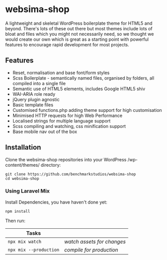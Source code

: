 # websima-shop

A lightweight and skeletal WordPress boilerplate theme for HTML5 and beyond. There's lots of these out there but most themes include lots of bloat and files which you might not necessarily need, so we thought we would create our own which is great as a starting point with powerful features to encourage rapid development for most projects.

## Features

* Reset, normalisation and base font/form styles
* Scss Boilerplate - semantically named files, organised by folders, all compiled into a single file
* Semantic use of HTML5 elements, includes Google HTML5 shiv
* WAI-ARIA role ready
* jQuery plugin agnostic
* Basic template files
* Customised functions.php adding theme support for high customisation
* Minimised HTTP requests for high Web Performance
* Localised strings for multiple language support
* Scss compiling and watching, css minification support
* Base mobile nav out of the box

## Installation

Clone the websima-shop repositories into your WordPress /wp-content/themes/ directory:

    git clone https://github.com/benchmarkstudios/websima-shop
    cd websima-shop

### Using Laravel Mix

Install Dependencies, you have haven't done yet:

    npm install

Then run:

| Tasks                     |                                                                    |
|---------------------------|--------------------------------------------------------------------|
| `npx mix watch`           | *watch assets for changes*                                         |
| `npx mix --production`    | *compile for production*                                           |